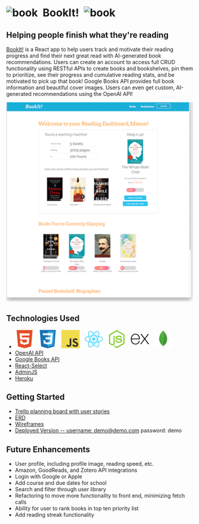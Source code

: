 # <img src="public/favicon.ico" alt="book" width="25" height="25"/>&nbsp;&nbsp;BookIt!&nbsp;&nbsp;<img src="public/favicon.ico" alt="book"  width="25" height="25"/>

## Helping people finish what they're reading

<a href="https://book-it-reading.herokuapp.com/" target="_blank">BookIt!</a> is a React app to help users track and motivate their reading progress and find their next great read with AI-generated book recommendations. Users can create an account to access full CRUD functionality using RESTful APIs to create books and bookshelves, pin them to prioritize, see their progress and cumulative reading stats, and be motivated to pick up that book! Google Books API provides full book information and beautiful cover images. Users can even get custom, AI-generated recommendations using the OpenAI API!

<img src="./public/home_shot.png" width="500"/>

## Technologies Used

- <img  src="https://raw.githubusercontent.com/devicons/devicon/1119b9f84c0290e0f0b38982099a2bd027a48bf1/icons/html5/html5-plain.svg" alt="HTML5" width="50" height="50"/> &nbsp;
  <img  src="https://raw.githubusercontent.com/devicons/devicon/1119b9f84c0290e0f0b38982099a2bd027a48bf1/icons/css3/css3-original.svg" alt="CSS3" width="50" height="50"/> &nbsp;
  <img  src="https://raw.githubusercontent.com/devicons/devicon/1119b9f84c0290e0f0b38982099a2bd027a48bf1/icons/javascript/javascript-original.svg" alt="JavaScript" width="50" height="50"/> &nbsp;
  <img  src="https://raw.githubusercontent.com/devicons/devicon/1119b9f84c0290e0f0b38982099a2bd027a48bf1/icons/react/react-original.svg" alt="ReactJS" width="50" height="50"/> &nbsp;
  <img  src="https://raw.githubusercontent.com/devicons/devicon/1119b9f84c0290e0f0b38982099a2bd027a48bf1/icons/nodejs/nodejs-plain.svg" alt="NodeJS" width="50" height="50"/> &nbsp;
  <img  src="https://raw.githubusercontent.com/devicons/devicon/1119b9f84c0290e0f0b38982099a2bd027a48bf1/icons/express/express-original.svg" alt="ExpressJS" width="50" height="50"/> &nbsp;
  <img  src="https://raw.githubusercontent.com/devicons/devicon/1119b9f84c0290e0f0b38982099a2bd027a48bf1/icons/mongodb/mongodb-original.svg" alt="MongoDB" width="50" height="50"/> &nbsp;
- <a href="https://openai.com/api/">OpenAI API</a>
- <a href="https://developers.google.com/books/docs/v1/getting_started">Google Books API</a>
- <a href="https://react-select.com/">React-Select</a>
- <a href="https://adminjs.co/">AdminJS</a>
- <a href="https://www.heroku.com/">Heroku</a>

## Getting Started

- <a href="https://trello.com/invite/b/C2hTJevo/ATTI74af5a74f91c5ba0c9a347e6e6802b625EEB015D/book-it-react-app-planning-trello">Trello planning board with user stories</a>
- <a href="https://lucid.app/lucidchart/dba5d055-323a-4141-8949-cfae00733f57/edit?viewport_loc=-127%2C163%2C1579%2C835%2C0_0&invitationId=inv_e52708ba-259e-4e45-a35e-6a85245f5e0f">ERD</a>
- <a href="https://www.figma.com/file/r71XjM02GHD27IGLJlFIcq/home-page?node-id=0%3A1&t=mqSG2wbBnhpJqwVs-1">Wireframes</a>
- <a href="https://book-it-reading.herokuapp.com/" target="_blank">Deployed Version -- username: demo@demo.com password: demo</a>

## Future Enhancements

- User profile, including profile image, reading speed, etc.
- Amazon, GoodReads, and Zotero API integrations
- Login with Google or Apple
- Add course and due dates for school
- Search and filter through user library
- Refactoring to move more functionality to front end, minimizing fetch calls
- Ability for user to rank books in top ten priority list
- Add reading streak functionality
